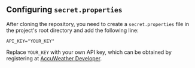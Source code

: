 ## Configuring `secret.properties`

After cloning the repository, you need to create a `secret.properties` file in the project's root directory and add the following line:

`API_KEY="YOUR_KEY"`

Replace `YOUR_KEY` with your own API key, which can be obtained by registering at [AccuWeather Developer](https://developer.accuweather.com/).
